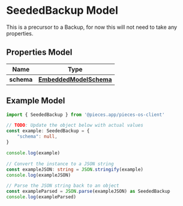
# SeededBackup Model

This is a precursor to a Backup, for now this will not need to take any properties.

## Properties Model

Name | Type
------------ | -------------
**schema** | [**EmbeddedModelSchema**](EmbeddedModelSchema)

## Example Model

```typescript
import { SeededBackup } from '@pieces.app/pieces-os-client'

// TODO: Update the object below with actual values
const example: SeededBackup = {
    "schema": null,
}

console.log(example)

// Convert the instance to a JSON string
const exampleJSON: string = JSON.stringify(example)
console.log(exampleJSON)

// Parse the JSON string back to an object
const exampleParsed = JSON.parse(exampleJSON) as SeededBackup
console.log(exampleParsed)
```


